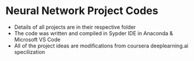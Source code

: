 # Neural Network Project Codes

* Details of all projects are in their respective folder
* The code was written and compiled in Sypder IDE in Anaconda & Microsoft VS Code
* All of the project ideas are modifications from coursera deeplearning.ai specilization
